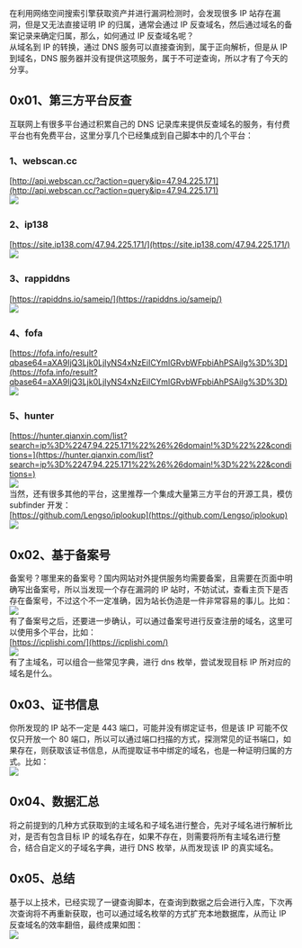 在利用网络空间搜索引擎获取资产并进行漏洞检测时，会发现很多 IP 站存在漏洞，但是又无法直接证明 IP 的归属，通常会通过 IP 反查域名，然后通过域名的备案记录来确定归属，那么，如何通过 IP 反查域名呢？<br />从域名到 IP 的转换，通过 DNS 服务可以直接查询到，属于正向解析，但是从 IP 到域名，DNS 服务器并没有提供这项服务，属于不可逆查询，所以才有了今天的分享。
<a name="ToRsq"></a>
## 0x01、第三方平台反查
互联网上有很多平台通过积累自己的 DNS 记录库来提供反查域名的服务，有付费平台也有免费平台，这里分享几个已经集成到自己脚本中的几个平台：
<a name="TNiX7"></a>
### 1、webscan.cc
[http://api.webscan.cc/?action=query&ip=47.94.225.171](http://api.webscan.cc/?action=query&ip=47.94.225.171)<br />![](https://cdn.nlark.com/yuque/0/2023/png/396745/1701138332767-ac6dd2e5-14e2-4ec5-b3da-afa701363489.png#averageHue=%231a1a1a&clientId=u05592554-4249-4&from=paste&id=ub0ccd427&originHeight=393&originWidth=1036&originalType=url&ratio=2.5&rotation=0&showTitle=false&status=done&style=none&taskId=ue0b86faa-cfff-4e4a-828f-3fda9494154&title=)
<a name="kXKIS"></a>
### 2、ip138
[https://site.ip138.com/47.94.225.171/](https://site.ip138.com/47.94.225.171/)<br />![](https://cdn.nlark.com/yuque/0/2023/png/396745/1701138332738-21158738-c46c-4db4-85e9-86d79de58741.png#averageHue=%23f9f8f7&clientId=u05592554-4249-4&from=paste&id=u3e0e61e5&originHeight=595&originWidth=682&originalType=url&ratio=2.5&rotation=0&showTitle=false&status=done&style=none&taskId=u2919fab9-a39f-4e59-885a-ca348813e42&title=)
<a name="nS6DP"></a>
### 3、rappiddns
[https://rapiddns.io/sameip/](https://rapiddns.io/sameip/)<br />![](https://cdn.nlark.com/yuque/0/2023/png/396745/1701138332724-9714d2ef-255c-4fbe-8d6f-d005c63a354a.png#averageHue=%23cee6f0&clientId=u05592554-4249-4&from=paste&id=u0f72ed7a&originHeight=345&originWidth=1080&originalType=url&ratio=2.5&rotation=0&showTitle=false&status=done&style=none&taskId=ua8e93818-eb05-4927-968c-a07b70a3dd8&title=)
<a name="w3lYk"></a>
### 4、fofa
[https://fofa.info/result?qbase64=aXA9IjQ3Ljk0LjIyNS4xNzEiICYmIGRvbWFpbiAhPSAiIg%3D%3D](https://fofa.info/result?qbase64=aXA9IjQ3Ljk0LjIyNS4xNzEiICYmIGRvbWFpbiAhPSAiIg%3D%3D)<br />![](https://cdn.nlark.com/yuque/0/2023/png/396745/1701138332812-ef08ffb4-88b8-4d13-8796-e53a70f6c8ad.png#averageHue=%23081824&clientId=u05592554-4249-4&from=paste&id=u96202114&originHeight=646&originWidth=1010&originalType=url&ratio=2.5&rotation=0&showTitle=false&status=done&style=none&taskId=ud11dfd11-dae7-4741-af2c-7f5163b9c42&title=)
<a name="LRZBY"></a>
### 5、hunter
[https://hunter.qianxin.com/list?search=ip%3D%2247.94.225.171%22%26%26domain!%3D%22%22&conditions=](https://hunter.qianxin.com/list?search=ip%3D%2247.94.225.171%22%26%26domain!%3D%22%22&conditions=)<br />![](https://cdn.nlark.com/yuque/0/2023/png/396745/1701138333471-7093976e-b2af-4c0e-93f3-f7966470c14b.png#averageHue=%23f5f6f8&clientId=u05592554-4249-4&from=paste&id=ub0b00965&originHeight=275&originWidth=951&originalType=url&ratio=2.5&rotation=0&showTitle=false&status=done&style=none&taskId=uec5d392b-59ce-4e2d-acef-87fd52c0991&title=)<br />当然，还有很多其他的平台，这里推荐一个集成大量第三方平台的开源工具，模仿 subfinder 开发：<br />[https://github.com/Lengso/iplookup](https://github.com/Lengso/iplookup)<br />![](https://cdn.nlark.com/yuque/0/2023/png/396745/1701138333570-f9c6a08f-b91c-4ac6-8a85-d6a30f8af969.png#averageHue=%230f141a&clientId=u05592554-4249-4&from=paste&id=u65827cec&originHeight=645&originWidth=668&originalType=url&ratio=2.5&rotation=0&showTitle=false&status=done&style=none&taskId=u4f7e64e9-ff22-462b-8887-d6e20185924&title=)
<a name="NsSOc"></a>
## 0x02、基于备案号
备案号？哪里来的备案号？国内网站对外提供服务均需要备案，且需要在页面中明确写出备案号，所以当发现一个存在漏洞的 IP 站时，不妨试试，查看主页下是否存在备案号，不过这个不一定准确，因为站长伪造是一件非常容易的事儿。比如：<br />![](https://cdn.nlark.com/yuque/0/2023/png/396745/1701138333784-e85083d1-e8b8-4859-8173-f64cd1661ae8.png#averageHue=%23f5f5f5&clientId=u05592554-4249-4&from=paste&id=udde64148&originHeight=127&originWidth=587&originalType=url&ratio=2.5&rotation=0&showTitle=false&status=done&style=none&taskId=ue56dad25-2812-4d60-a369-053aa1774e9&title=)<br />有了备案号之后，还要进一步确认，可以通过备案号进行反查注册的域名，这里可以使用多个平台，比如：<br />[https://icplishi.com/](https://icplishi.com/)<br />![](https://cdn.nlark.com/yuque/0/2023/png/396745/1701138334053-54f2e35a-cabd-4872-9ada-53e5472c3d18.png#averageHue=%23e6dc95&clientId=u05592554-4249-4&from=paste&id=u708958f9&originHeight=731&originWidth=1080&originalType=url&ratio=2.5&rotation=0&showTitle=false&status=done&style=none&taskId=u4fa3826f-a2bc-4859-93d0-9968bb93d65&title=)<br />有了主域名，可以组合一些常见字典，进行 dns 枚举，尝试发现目标 IP 所对应的域名是什么。
<a name="riG2t"></a>
## 0x03、证书信息
你所发现的 IP 站不一定是 443 端口，可能并没有绑定证书，但是该 IP 可能不仅仅只开放一个 80 端口，所以可以通过端口扫描的方式，探测常见的证书端口，如果存在，则获取该证书信息，从而提取证书中绑定的域名，也是一种证明归属的方式。比如：<br />![](https://cdn.nlark.com/yuque/0/2023/png/396745/1701138334022-2c6fb93c-f872-4e98-b42e-c28e1ef6a923.png#averageHue=%23f5f5f5&clientId=u05592554-4249-4&from=paste&id=u6d734e36&originHeight=407&originWidth=1080&originalType=url&ratio=2.5&rotation=0&showTitle=false&status=done&style=none&taskId=u441f0b1d-dd98-4055-8bdd-f99cf4a2995&title=)
<a name="QGx1I"></a>
## 0x04、数据汇总
将之前提到的几种方式获取到的主域名和子域名进行整合，先对子域名进行解析比对，是否有包含目标 IP 的域名存在，如果不存在，则需要将所有主域名进行整合，结合自定义的子域名字典，进行 DNS 枚举，从而发现该 IP 的真实域名。
<a name="kAWZc"></a>
## 0x05、总结
基于以上技术，已经实现了一键查询脚本，在查询到数据之后会进行入库，下次再次查询将不再重新获取，也可以通过域名枚举的方式扩充本地数据库，从而让 IP 反查域名的效率翻倍，最终成果如图：<br />![](https://cdn.nlark.com/yuque/0/2023/png/396745/1701138334449-354551d9-8b7c-4cf8-9a27-8bb1f05c170a.png#averageHue=%23161413&clientId=u05592554-4249-4&from=paste&id=u2120f9d4&originHeight=461&originWidth=935&originalType=url&ratio=2.5&rotation=0&showTitle=false&status=done&style=none&taskId=ubf6ab9ba-9796-4e93-ab6d-fc0dcffe3ce&title=)
